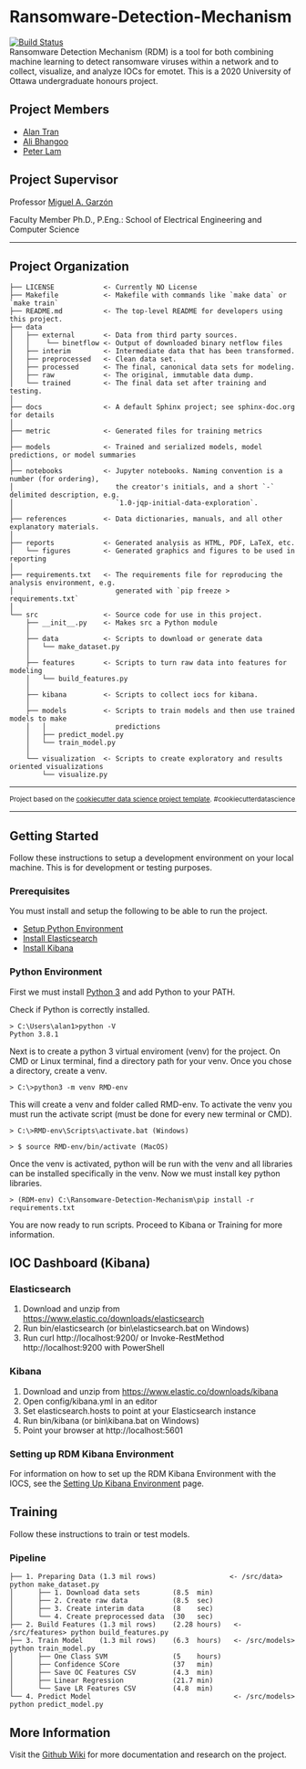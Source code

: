 Ransomware-Detection-Mechanism
==============================
[![Build Status](https://travis-ci.com/TranAlan/Ransomware-Detection-Mechanism.svg?token=XYhputEuMBMoSF6Pp5xP&branch=master)](https://travis-ci.com/TranAlan/Ransomware-Detection-Mechanism)  
Ransomware Detection Mechanism (RDM) is a tool for both combining machine learning to detect ransomware viruses within a network and to collect, visualize, and analyze IOCs for emotet. This is a 2020 University of Ottawa undergraduate honours project.

## Project Members
* [Alan Tran](https://www.linkedin.com/in/alantran29/)
* [Ali Bhangoo](https://www.linkedin.com/in/ali-bhangoo-b32828105/)  
* [Peter Lam](https://www.linkedin.com/in/peter-lam-612a00138/)


## Project Supervisor
Professor [Miguel A. Garzón](http://www.site.uottawa.ca/~mgarzon/)

Faculty Member Ph.D., P.Eng.: School of Electrical Engineering and Computer Science
___
Project Organization
------------

    ├── LICENSE            <- Currently NO License
    ├── Makefile           <- Makefile with commands like `make data` or `make train`
    ├── README.md          <- The top-level README for developers using this project.
    ├── data
    │   ├── external       <- Data from third party sources.
    │   │    └── binetflow <- Output of downloaded binary netflow files
    │   ├── interim        <- Intermediate data that has been transformed.
    │   ├── preprocessed   <- Clean data set.
    │   ├── processed      <- The final, canonical data sets for modeling.
    │   ├── raw            <- The original, immutable data dump.
    │   └── trained        <- The final data set after training and testing.
    │
    ├── docs               <- A default Sphinx project; see sphinx-doc.org for details
    │
    ├── metric             <- Generated files for training metrics
    │
    ├── models             <- Trained and serialized models, model predictions, or model summaries
    │
    ├── notebooks          <- Jupyter notebooks. Naming convention is a number (for ordering),
    │                         the creator's initials, and a short `-` delimited description, e.g.
    │                         `1.0-jqp-initial-data-exploration`.
    │
    ├── references         <- Data dictionaries, manuals, and all other explanatory materials.
    │
    ├── reports            <- Generated analysis as HTML, PDF, LaTeX, etc.
    │   └── figures        <- Generated graphics and figures to be used in reporting
    │
    ├── requirements.txt   <- The requirements file for reproducing the analysis environment, e.g.
    │                         generated with `pip freeze > requirements.txt`
    │
    └── src                <- Source code for use in this project.
        ├── __init__.py    <- Makes src a Python module
        │
        ├── data           <- Scripts to download or generate data
        │   └── make_dataset.py
        │
        ├── features       <- Scripts to turn raw data into features for modeling
        │   └── build_features.py
        │
        ├── kibana         <- Scripts to collect iocs for kibana.
        │
        ├── models         <- Scripts to train models and then use trained models to make
        │   │                 predictions
        │   ├── predict_model.py
        │   └── train_model.py
        │
        └── visualization  <- Scripts to create exploratory and results oriented visualizations
            └── visualize.py


--------

<p><small>Project based on the <a target="_blank" href="https://drivendata.github.io/cookiecutter-data-science/">cookiecutter data science project template</a>. #cookiecutterdatascience</small></p>

___
## Getting Started

Follow these instructions to setup a development environment on your local machine. This is for development or testing purposes.

### Prerequisites

You must install and setup the following to be able to run the project.


* [Setup Python Environment](#Python-Environment)
* [Install Elasticsearch](#Elasticsearch)
* [Install Kibana](#Kibana)


### Python Environment

First we must install [Python 3](https://www.python.org/) and add Python to your PATH. 

Check if Python is correctly installed.
```
> C:\Users\alan1>python -V
Python 3.8.1
```

Next is to create a python 3 virtual enviroment (venv) for the project. On CMD or Linux terminal, find a directory path for your venv. Once you chose a directory, create a venv.
```
> C:\>python3 -m venv RMD-env
```

This will create a venv and folder called RMD-env. To activate the venv you must run the activate script (must be done for every new terminal or CMD).
```
> C:\>RMD-env\Scripts\activate.bat (Windows)

> $ source RMD-env/bin/activate (MacOS)
```

Once the venv is activated, python will be run with the venv and all libraries can be installed specifically in the venv. Now we must install key python libraries.
```
> (RDM-env) C:\Ransomware-Detection-Mechanism\pip install -r requirements.txt
```

You are now ready to run scripts. Proceed to Kibana or Training for more information.

## IOC Dashboard (Kibana)

### Elasticsearch
1. Download and unzip from https://www.elastic.co/downloads/elasticsearch
2. Run bin/elasticsearch (or bin\elasticsearch.bat on Windows)
3. Run curl http://localhost:9200/ or Invoke-RestMethod http://localhost:9200 with PowerShell


### Kibana
1. Download and unzip from https://www.elastic.co/downloads/kibana
2. Open config/kibana.yml in an editor
3. Set elasticsearch.hosts to point at your Elasticsearch instance
4. Run bin/kibana (or bin\kibana.bat on Windows)
5. Point your browser at http://localhost:5601   

### Setting up RDM Kibana Environment
For information on how to set up the RDM Kibana Environment with the IOCS, see the [Setting Up Kibana Environment](https://github.com/TranAlan/Ransomware-Detection-Mechanism/wiki/Setting-Up-Kibana-Environment) page.

## Training
Follow these instructions to train or test models.

### Pipeline
    ├── 1. Preparing Data (1.3 mil rows)                  <- /src/data> python make_dataset.py
    │      ├── 1. Download data sets        (8.5  min)
    │      ├── 2. Create raw data           (8.5  sec)
    │      ├── 3. Create interim data       (8    sec)
    │      └── 4. Create preprocessed data  (30   sec)
    ├── 2. Build Features (1.3 mil rows)    (2.28 hours)   <- /src/features> python build_features.py
    ├── 3. Train Model    (1.3 mil rows)    (6.3  hours)   <- /src/models> python train_model.py
    │      ├── One Class SVM                (5    hours)
    │      ├── Confidence SCore             (37   min)
    │      ├── Save OC Features CSV         (4.3  min)
    │      ├── Linear Regression            (21.7 min)
    │      └── Save LR Features CSV         (4.8  min)
    └── 4. Predict Model                                   <- /src/models> python predict_model.py

## More Information
Visit the [Github Wiki](https://github.com/TranAlan/Ransomware-Detection-Mechanism/wiki) for more documentation and research on the project.
